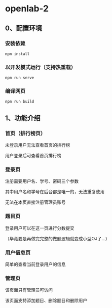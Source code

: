 # openlab-2

## 0、配置环境

### 安装依赖

```
npm install
```

### 以开发模式运行（支持热重载）
```
npm run serve
```

### 编译网页
```
npm run build
```

## 1、功能介绍

### 首页（排行榜页）

未登录用户无法查看首页的排行榜

用户登录后可查看首页排行榜

### 登录页

注册需要用户名、学号、密码三个参数

其中用户名和学号在后台都是唯一的，无法重复使用

无法在本页直接注册管理员账号

### 题目页

登录用户可以在这一页进行分数提交

（毕竟要是再做完完整的做题逻辑就变成小型OJ了...）

### 用户信息页

简单的查看当前登录用户的信息

### 管理页

该页面只有管理员可访问

该页面支持添加题目、删除题目和删除用户

